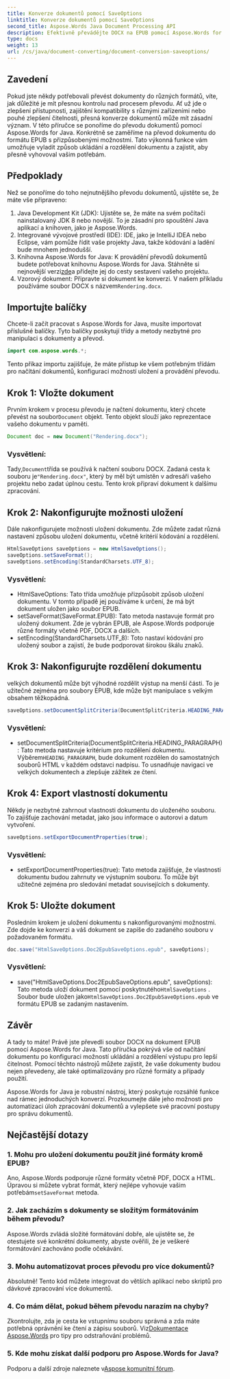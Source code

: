 ```yaml
---
title: Konverze dokumentů pomocí SaveOptions
linktitle: Konverze dokumentů pomocí SaveOptions
second_title: Aspose.Words Java Document Processing API
description: Efektivně převádějte DOCX na EPUB pomocí Aspose.Words for Java. V tomto podrobném průvodci se dozvíte, jak přizpůsobit možnosti ukládání, rozdělit obsah a exportovat vlastnosti dokumentu.
type: docs
weight: 13
url: /cs/java/document-converting/document-conversion-saveoptions/
---
```


## Zavedení

Pokud jste někdy potřebovali převést dokumenty do různých formátů, víte, jak důležité je mít přesnou kontrolu nad procesem převodu. Ať už jde o zlepšení přístupnosti, zajištění kompatibility s různými zařízeními nebo pouhé zlepšení čitelnosti, přesná konverze dokumentů může mít zásadní význam. V této příručce se ponoříme do převodu dokumentů pomocí Aspose.Words for Java. Konkrétně se zaměříme na převod dokumentu do formátu EPUB s přizpůsobenými možnostmi. Tato výkonná funkce vám umožňuje vyladit způsob ukládání a rozdělení dokumentu a zajistit, aby přesně vyhovoval vašim potřebám.

## Předpoklady

Než se ponoříme do toho nejnutnějšího převodu dokumentů, ujistěte se, že máte vše připraveno:

1. Java Development Kit (JDK): Ujistěte se, že máte na svém počítači nainstalovaný JDK 8 nebo novější. To je zásadní pro spouštění Java aplikací a knihoven, jako je Aspose.Words.
2. Integrované vývojové prostředí (IDE): IDE, jako je IntelliJ IDEA nebo Eclipse, vám pomůže řídit vaše projekty Java, takže kódování a ladění bude mnohem jednodušší.
3.  Knihovna Aspose.Words for Java: K provádění převodů dokumentů budete potřebovat knihovnu Aspose.Words for Java. Stáhněte si nejnovější verzi[zde](https://releases.aspose.com/words/java/)a přidejte jej do cesty sestavení vašeho projektu.
4.  Vzorový dokument: Připravte si dokument ke konverzi. V našem příkladu používáme soubor DOCX s názvem`Rendering.docx`.

## Importujte balíčky

Chcete-li začít pracovat s Aspose.Words for Java, musíte importovat příslušné balíčky. Tyto balíčky poskytují třídy a metody nezbytné pro manipulaci s dokumenty a převod.

```java
import com.aspose.words.*;
```

Tento příkaz importu zajišťuje, že máte přístup ke všem potřebným třídám pro načítání dokumentů, konfiguraci možností uložení a provádění převodu.

## Krok 1: Vložte dokument

 Prvním krokem v procesu převodu je načtení dokumentu, který chcete převést na soubor`Document` objekt. Tento objekt slouží jako reprezentace vašeho dokumentu v paměti.

```java
Document doc = new Document("Rendering.docx");
```

### Vysvětlení:

 Tady,`Document`třída se používá k načtení souboru DOCX. Zadaná cesta k souboru je`"Rendering.docx"`, který by měl být umístěn v adresáři vašeho projektu nebo zadat úplnou cestu. Tento krok připraví dokument k dalšímu zpracování.

## Krok 2: Nakonfigurujte možnosti uložení

Dále nakonfigurujete možnosti uložení dokumentu. Zde můžete zadat různá nastavení způsobu uložení dokumentu, včetně kritérií kódování a rozdělení.

```java
HtmlSaveOptions saveOptions = new HtmlSaveOptions();
saveOptions.setSaveFormat();
saveOptions.setEncoding(StandardCharsets.UTF_8);
```

### Vysvětlení:

- HtmlSaveOptions: Tato třída umožňuje přizpůsobit způsob uložení dokumentu. V tomto případě jej používáme k určení, že má být dokument uložen jako soubor EPUB.
- setSaveFormat(SaveFormat.EPUB): Tato metoda nastavuje formát pro uložený dokument. Zde je vybrán EPUB, ale Aspose.Words podporuje různé formáty včetně PDF, DOCX a dalších.
- setEncoding(StandardCharsets.UTF_8): Toto nastaví kódování pro uložený soubor a zajistí, že bude podporovat širokou škálu znaků.

## Krok 3: Nakonfigurujte rozdělení dokumentu

velkých dokumentů může být výhodné rozdělit výstup na menší části. To je užitečné zejména pro soubory EPUB, kde může být manipulace s velkým obsahem těžkopádná.

```java
saveOptions.setDocumentSplitCriteria(DocumentSplitCriteria.HEADING_PARAGRAPH);
```

### Vysvětlení:

-  setDocumentSplitCriteria(DocumentSplitCriteria.HEADING_PARAGRAPH): Tato metoda nastavuje kritérium pro rozdělení dokumentu. Výběrem`HEADING_PARAGRAPH`, bude dokument rozdělen do samostatných souborů HTML v každém odstavci nadpisu. To usnadňuje navigaci ve velkých dokumentech a zlepšuje zážitek ze čtení.

## Krok 4: Export vlastností dokumentu

Někdy je nezbytné zahrnout vlastnosti dokumentu do uloženého souboru. To zajišťuje zachování metadat, jako jsou informace o autorovi a datum vytvoření.

```java
saveOptions.setExportDocumentProperties(true);
```

### Vysvětlení:

- setExportDocumentProperties(true): Tato metoda zajišťuje, že vlastnosti dokumentu budou zahrnuty ve výstupním souboru. To může být užitečné zejména pro sledování metadat souvisejících s dokumenty.

## Krok 5: Uložte dokument

Posledním krokem je uložení dokumentu s nakonfigurovanými možnostmi. Zde dojde ke konverzi a váš dokument se zapíše do zadaného souboru v požadovaném formátu.

```java
doc.save("HtmlSaveOptions.Doc2EpubSaveOptions.epub", saveOptions);
```

### Vysvětlení:

-  save("HtmlSaveOptions.Doc2EpubSaveOptions.epub", saveOptions): Tato metoda uloží dokument pomocí poskytnutého`HtmlSaveOptions` . Soubor bude uložen jako`HtmlSaveOptions.Doc2EpubSaveOptions.epub` ve formátu EPUB se zadaným nastavením.

## Závěr

A tady to máte! Právě jste převedli soubor DOCX na dokument EPUB pomocí Aspose.Words for Java. Tato příručka pokrývá vše od načítání dokumentu po konfiguraci možností ukládání a rozdělení výstupu pro lepší čitelnost. Pomocí těchto nástrojů můžete zajistit, že vaše dokumenty budou nejen převedeny, ale také optimalizovány pro různé formáty a případy použití.

Aspose.Words for Java je robustní nástroj, který poskytuje rozsáhlé funkce nad rámec jednoduchých konverzí. Prozkoumejte dále jeho možnosti pro automatizaci úloh zpracování dokumentů a vylepšete své pracovní postupy pro správu dokumentů.

## Nejčastější dotazy

### 1. Mohu pro uložení dokumentu použít jiné formáty kromě EPUB?

 Ano, Aspose.Words podporuje různé formáty včetně PDF, DOCX a HTML. Úpravou si můžete vybrat formát, který nejlépe vyhovuje vašim potřebám`setSaveFormat` metoda.

### 2. Jak zacházím s dokumenty se složitým formátováním během převodu?

Aspose.Words zvládá složité formátování dobře, ale ujistěte se, že otestujete své konkrétní dokumenty, abyste ověřili, že je veškeré formátování zachováno podle očekávání.

### 3. Mohu automatizovat proces převodu pro více dokumentů?

Absolutně! Tento kód můžete integrovat do větších aplikací nebo skriptů pro dávkové zpracování více dokumentů.

### 4. Co mám dělat, pokud během převodu narazím na chyby?

 Zkontrolujte, zda je cesta ke vstupnímu souboru správná a zda máte potřebná oprávnění ke čtení a zápisu souborů. Viz[Dokumentace Aspose.Words](https://reference.aspose.com/words/java/) pro tipy pro odstraňování problémů.

### 5. Kde mohu získat další podporu pro Aspose.Words for Java?

Podporu a další zdroje naleznete v[Aspose komunitní fórum](https://forum.aspose.com/c/words/8).